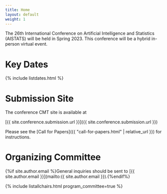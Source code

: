 ```yaml
---
title: Home
layout: default
weight: 1
---
```


The 26th International Conference on Artificial Intelligence and Statistics (AISTATS) will be held in Spring 2023. This conference will be a hybrid in-person virtual event.

# Key Dates 

{% include listdates.html %}

# Submission Site

The conference CMT site is available at 

[{{ site.conference.submission.url }}]({{ site.conference.submission.url }})

Please see the [Call for Papers]({{ "call-for-papers.html" | relative_url }}) for instructions. 

# Organizing Committee

{%if site.author.email %}General inquiries should be sent to [{{ site.author.email }}](mailto:{{ site.author.email }}).{%endif%}

{% include listallchairs.html program_committee=true %}

<!-- # Contributing 

If you would like to nominate yourself or a colleague for a role as a reviewer, meta-reviewer, or organizing committee member (future or current), then you can do so using the following form:

[https://forms.gle/5HmYFiNCHfEm7ipt9](https://forms.gle/5HmYFiNCHfEm7ipt9) -->